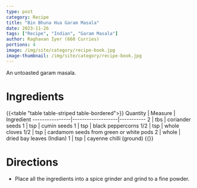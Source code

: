 ```yaml
---
type: post
category: Recipe
title: "Bin Bhuna Hua Garam Masala"
date: 2023-11-26
tags: ["Recipe", "Indian", "Garam Masala"]
author: Raghavan Iyer (660 Curries)
portions: 4
image: /img/site/category/recipe-book.jpg
image-thumbnail: /img/site/category/recipe-book.jpg
---
```


An untoasted garam masala.
<!--more-->

# Ingredients

{{<table "table table-striped table-bordered">}}
Quantity        | Measure           | Ingredient
----------------|-------------------|-----------
2               | tbs               | coriander seeds
1               | tsp               | cumin seeds
1               | tsp               | black peppercorns
1/2             | tsp               | whole cloves
1/2             | tsp               | cardamom seeds from green or white pods
2               | whole             | dried bay leaves (Indian)
1               | tsp               | cayenne chilli (ground)
{{</table>}}

# Directions

* Place all the ingredients into a spice grinder and grind to a fine powder.
